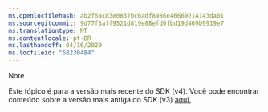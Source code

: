 ```yaml
---
ms.openlocfilehash: ab2f6ac83e0837bc6adf8986e46669214143da01
ms.sourcegitcommit: 9d77f3aff9521d819e88efd0fbd19d469b9919e7
ms.translationtype: MT
ms.contentlocale: pt-BR
ms.lasthandoff: 04/16/2020
ms.locfileid: "68230484"
---
```

> [!NOTE] 
> Este tópico é para a versão mais recente do SDK (v4). Você pode encontrar conteúdo sobre a versão mais antiga do SDK (v3) [aqui.](https://docs.microsoft.com/azure/bot-service/?view=azure-bot-service-3.0)
